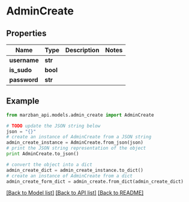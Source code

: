 # AdminCreate


## Properties

Name | Type | Description | Notes
------------ | ------------- | ------------- | -------------
**username** | **str** |  | 
**is_sudo** | **bool** |  | 
**password** | **str** |  | 

## Example

```python
from marzban_api.models.admin_create import AdminCreate

# TODO update the JSON string below
json = "{}"
# create an instance of AdminCreate from a JSON string
admin_create_instance = AdminCreate.from_json(json)
# print the JSON string representation of the object
print AdminCreate.to_json()

# convert the object into a dict
admin_create_dict = admin_create_instance.to_dict()
# create an instance of AdminCreate from a dict
admin_create_form_dict = admin_create.from_dict(admin_create_dict)
```
[[Back to Model list]](../README.md#documentation-for-models) [[Back to API list]](../README.md#documentation-for-api-endpoints) [[Back to README]](../README.md)


